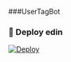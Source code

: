 ###UserTagBot


### 🚀 Deploy edin
[![Deploy](https://www.herokucdn.com/deploy/button.svg)](https://heroku.com/deploy?template=https://github.com/elxan626/ElxanTaggerBot)
